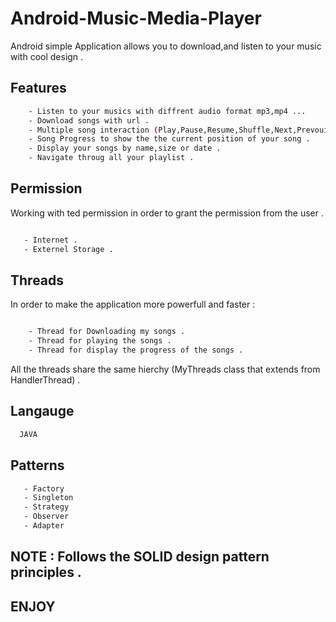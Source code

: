 # Android-Music-Media-Player
Android simple Application allows you to download,and listen to your music with cool design .

## Features

```bash
    - Listen to your musics with diffrent audio format mp3,mp4 ...
    - Download songs with url .
    - Multiple song interaction (Play,Pause,Resume,Shuffle,Next,Prevouis,Seek to position) .
    - Song Progress to show the the current position of your song .
    - Display your songs by name,size or date .
    - Navigate throug all your playlist .
```

## Permission

Working with ted permission in order to grant the permission from the user .

```bash

   - Internet .
   - Externel Storage .

```

## Threads 

In order to make the application more powerfull and faster :

```bash

    - Thread for Downloading my songs .
    - Thread for playing the songs .
    - Thread for display the progress of the songs .
```

All the threads share the same hierchy (MyThreads class that extends from HandlerThread) .

## Langauge 
```bash
  JAVA
``` 

## Patterns

```bash
   - Factory
   - Singleton
   - Strategy 
   - Observer 
   - Adapter
```
## NOTE : Follows the SOLID design pattern principles .


## ENJOY
